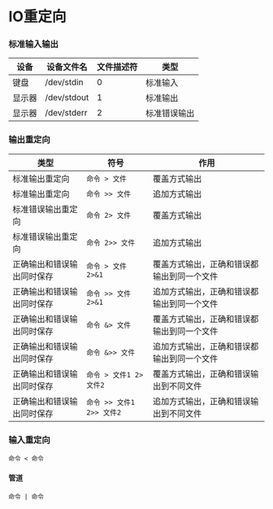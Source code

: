 # IO重定向

### 标准输入输出

设备|设备文件名|文件描述符|类型
----|--------|---------|---
键盘|/dev/stdin|0|标准输入
显示器|/dev/stdout|1|标准输出
显示器|/dev/stderr|2|标准错误输出


### 输出重定向

类型|符号|作用
---|----|----
标准输出重定向|`命令 > 文件`|覆盖方式输出
标准输出重定向|`命令 >> 文件`|追加方式输出
标准错误输出重定向|`命令 2> 文件`|覆盖方式输出
标准错误输出重定向|`命令 2>> 文件`|追加方式输出
正确输出和错误输出同时保存|`命令 > 文件 2>&1`|覆盖方式输出，正确和错误都输出到同一个文件
正确输出和错误输出同时保存|`命令 >> 文件 2>&1`|追加方式输出，正确和错误都输出到同一个文件
正确输出和错误输出同时保存|`命令 &> 文件 `|覆盖方式输出，正确和错误都输出到同一个文件
正确输出和错误输出同时保存|`命令 &>> 文件 `|追加方式输出，正确和错误都输出到同一个文件
正确输出和错误输出同时保存|`命令 > 文件1 2> 文件2`|覆盖方式输出，正确和错误输出到不同文件
正确输出和错误输出同时保存|`命令 >> 文件1 2>> 文件2`|追加方式输出，正确和错误输出到不同文件



### 输入重定向

`命令 < 命令`

#### 管道

`命令 | 命令`